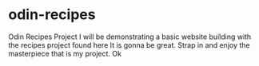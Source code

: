 # odin-recipes
Odin Recipes Project
I will be demonstrating a basic website building with the recipes project found here
It is gonna be great. Strap in and enjoy the masterpiece that is my project. Ok